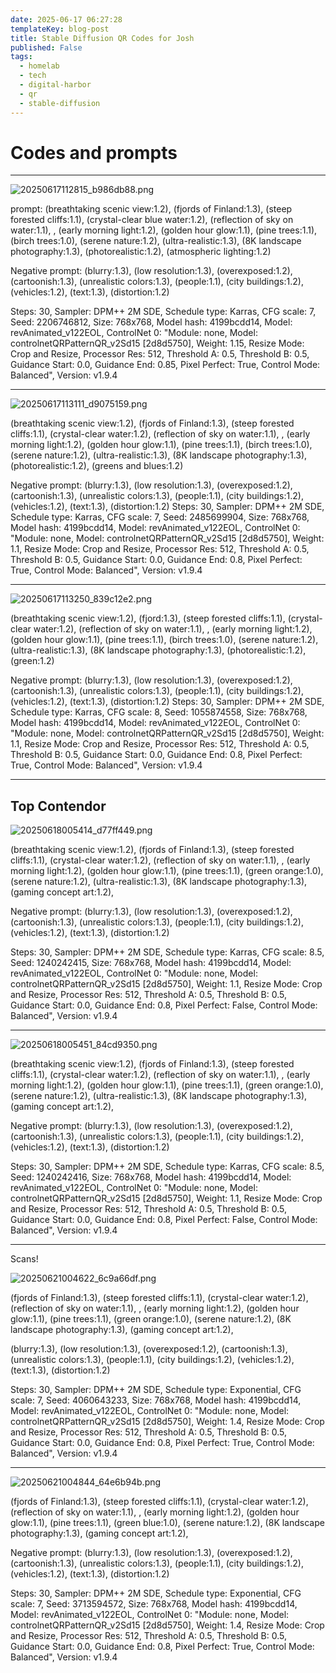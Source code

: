 ```yaml
---
date: 2025-06-17 06:27:28
templateKey: blog-post
title: Stable Diffusion QR Codes for Josh
published: False
tags:
  - homelab
  - tech
  - digital-harbor
  - qr
  - stable-diffusion
---
```


# Codes and prompts

---

![20250617112815_b986db88.png](https://cdn.statically.io/gh/pypeaday/images.pype.dev/main/blog-media/20250617112815_b986db88.png)

prompt: (breathtaking scenic view:1.2), (fjords of Finland:1.3), (steep forested cliffs:1.1), (crystal-clear blue water:1.2), (reflection of sky on water:1.1), , (early morning light:1.2), (golden hour glow:1.1), (pine trees:1.1), (birch trees:1.0), (serene nature:1.2), (ultra-realistic:1.3), (8K landscape photography:1.3), (photorealistic:1.2), (atmospheric lighting:1.2)

Negative prompt: (blurry:1.3), (low resolution:1.3), (overexposed:1.2), (cartoonish:1.3), (unrealistic colors:1.3), (people:1.1), (city buildings:1.2), (vehicles:1.2), (text:1.3), (distortion:1.2)

Steps: 30, Sampler: DPM++ 2M SDE, Schedule type: Karras, CFG scale: 7, Seed: 2206746812, Size: 768x768, Model hash: 4199bcdd14, Model: revAnimated_v122EOL, ControlNet 0: "Module: none, Model: controlnetQRPatternQR_v2Sd15 [2d8d5750], Weight: 1.15, Resize Mode: Crop and Resize, Processor Res: 512, Threshold A: 0.5, Threshold B: 0.5, Guidance Start: 0.0, Guidance End: 0.85, Pixel Perfect: True, Control Mode: Balanced", Version: v1.9.4

---

![20250617113111_d9075159.png](https://cdn.statically.io/gh/pypeaday/images.pype.dev/main/blog-media/20250617113111_d9075159.png)

(breathtaking scenic view:1.2), (fjords of Finland:1.3), (steep forested cliffs:1.1), (crystal-clear water:1.2), (reflection of sky on water:1.1), , (early morning light:1.2), (golden hour glow:1.1), (pine trees:1.1), (birch trees:1.0), (serene nature:1.2), (ultra-realistic:1.3), (8K landscape photography:1.3), (photorealistic:1.2), (greens and blues:1.2)

Negative prompt: (blurry:1.3), (low resolution:1.3), (overexposed:1.2), (cartoonish:1.3), (unrealistic colors:1.3), (people:1.1), (city buildings:1.2), (vehicles:1.2), (text:1.3), (distortion:1.2)
Steps: 30, Sampler: DPM++ 2M SDE, Schedule type: Karras, CFG scale: 7, Seed: 2485699904, Size: 768x768, Model hash: 4199bcdd14, Model: revAnimated_v122EOL, ControlNet 0: "Module: none, Model: controlnetQRPatternQR_v2Sd15 [2d8d5750], Weight: 1.1, Resize Mode: Crop and Resize, Processor Res: 512, Threshold A: 0.5, Threshold B: 0.5, Guidance Start: 0.0, Guidance End: 0.8, Pixel Perfect: True, Control Mode: Balanced", Version: v1.9.4

---

![20250617113250_839c12e2.png](https://cdn.statically.io/gh/pypeaday/images.pype.dev/main/blog-media/20250617113250_839c12e2.png)

(breathtaking scenic view:1.2), (fjord:1.3), (steep forested cliffs:1.1), (crystal-clear water:1.2), (reflection of sky on water:1.1), , (early morning light:1.2), (golden hour glow:1.1), (pine trees:1.1), (birch trees:1.0), (serene nature:1.2), (ultra-realistic:1.3), (8K landscape photography:1.3), (photorealistic:1.2), (green:1.2)

Negative prompt: (blurry:1.3), (low resolution:1.3), (overexposed:1.2), (cartoonish:1.3), (unrealistic colors:1.3), (people:1.1), (city buildings:1.2), (vehicles:1.2), (text:1.3), (distortion:1.2)
Steps: 30, Sampler: DPM++ 2M SDE, Schedule type: Karras, CFG scale: 8, Seed: 1055874558, Size: 768x768, Model hash: 4199bcdd14, Model: revAnimated_v122EOL, ControlNet 0: "Module: none, Model: controlnetQRPatternQR_v2Sd15 [2d8d5750], Weight: 1.1, Resize Mode: Crop and Resize, Processor Res: 512, Threshold A: 0.5, Threshold B: 0.5, Guidance Start: 0.0, Guidance End: 0.8, Pixel Perfect: True, Control Mode: Balanced", Version: v1.9.4

---

## Top Contendor

![20250618005414_d77ff449.png](https://cdn.statically.io/gh/pypeaday/images.pype.dev/main/blog-media/20250618005414_d77ff449.png)

(breathtaking scenic view:1.2), (fjords of Finland:1.3), (steep forested cliffs:1.1), (crystal-clear water:1.2), (reflection of sky on water:1.1), , (early morning light:1.2), (golden hour glow:1.1), (pine trees:1.1), (green orange:1.0), (serene nature:1.2), (ultra-realistic:1.3), (8K landscape photography:1.3), (gaming concept art:1.2),

Negative prompt: (blurry:1.3), (low resolution:1.3), (overexposed:1.2), (cartoonish:1.3), (unrealistic colors:1.3), (people:1.1), (city buildings:1.2), (vehicles:1.2), (text:1.3), (distortion:1.2)

Steps: 30, Sampler: DPM++ 2M SDE, Schedule type: Karras, CFG scale: 8.5, Seed: 1240242415, Size: 768x768, Model hash: 4199bcdd14, Model: revAnimated_v122EOL, ControlNet 0: "Module: none, Model: controlnetQRPatternQR_v2Sd15 [2d8d5750], Weight: 1.1, Resize Mode: Crop and Resize, Processor Res: 512, Threshold A: 0.5, Threshold B: 0.5, Guidance Start: 0.0, Guidance End: 0.8, Pixel Perfect: False, Control Mode: Balanced", Version: v1.9.4

---

![20250618005451_84cd9350.png](https://cdn.statically.io/gh/pypeaday/images.pype.dev/main/blog-media/20250618005451_84cd9350.png)

(breathtaking scenic view:1.2), (fjords of Finland:1.3), (steep forested cliffs:1.1), (crystal-clear water:1.2), (reflection of sky on water:1.1), , (early morning light:1.2), (golden hour glow:1.1), (pine trees:1.1), (green orange:1.0), (serene nature:1.2), (ultra-realistic:1.3), (8K landscape photography:1.3), (gaming concept art:1.2),

Negative prompt: (blurry:1.3), (low resolution:1.3), (overexposed:1.2), (cartoonish:1.3), (unrealistic colors:1.3), (people:1.1), (city buildings:1.2), (vehicles:1.2), (text:1.3), (distortion:1.2)

Steps: 30, Sampler: DPM++ 2M SDE, Schedule type: Karras, CFG scale: 8.5, Seed: 1240242416, Size: 768x768, Model hash: 4199bcdd14, Model: revAnimated_v122EOL, ControlNet 0: "Module: none, Model: controlnetQRPatternQR_v2Sd15 [2d8d5750], Weight: 1.1, Resize Mode: Crop and Resize, Processor Res: 512, Threshold A: 0.5, Threshold B: 0.5, Guidance Start: 0.0, Guidance End: 0.8, Pixel Perfect: False, Control Mode: Balanced", Version: v1.9.4

---

Scans!

![20250621004622_6c9a66df.png](https://cdn.statically.io/gh/pypeaday/images.pype.dev/main/blog-media/20250621004622_6c9a66df.png)

(fjords of Finland:1.3), (steep forested cliffs:1.1), (crystal-clear water:1.2), (reflection of sky on water:1.1), , (early morning light:1.2), (golden hour glow:1.1), (pine trees:1.1), (green orange:1.0), (serene nature:1.2), (8K landscape photography:1.3), (gaming concept art:1.2),

(blurry:1.3), (low resolution:1.3), (overexposed:1.2), (cartoonish:1.3), (unrealistic colors:1.3), (people:1.1), (city buildings:1.2), (vehicles:1.2), (text:1.3), (distortion:1.2)

Steps: 30, Sampler: DPM++ 2M SDE, Schedule type: Exponential, CFG scale: 7, Seed: 4060643233, Size: 768x768, Model hash: 4199bcdd14, Model: revAnimated_v122EOL, ControlNet 0: "Module: none, Model: controlnetQRPatternQR_v2Sd15 [2d8d5750], Weight: 1.4, Resize Mode: Crop and Resize, Processor Res: 512, Threshold A: 0.5, Threshold B: 0.5, Guidance Start: 0.0, Guidance End: 0.8, Pixel Perfect: True, Control Mode: Balanced", Version: v1.9.4

---

![20250621004844_64e6b94b.png](https://cdn.statically.io/gh/pypeaday/images.pype.dev/main/blog-media/20250621004844_64e6b94b.png)

(fjords of Finland:1.3), (steep forested cliffs:1.1), (crystal-clear water:1.2), (reflection of sky on water:1.1), , (early morning light:1.2), (golden hour glow:1.1), (pine trees:1.1), (green blue:1.0), (serene nature:1.2), (8K landscape photography:1.3), (gaming concept art:1.2),

Negative prompt: (blurry:1.3), (low resolution:1.3), (overexposed:1.2), (cartoonish:1.3), (unrealistic colors:1.3), (people:1.1), (city buildings:1.2), (vehicles:1.2), (text:1.3), (distortion:1.2)

Steps: 30, Sampler: DPM++ 2M SDE, Schedule type: Exponential, CFG scale: 7, Seed: 3713594572, Size: 768x768, Model hash: 4199bcdd14, Model: revAnimated_v122EOL, ControlNet 0: "Module: none, Model: controlnetQRPatternQR_v2Sd15 [2d8d5750], Weight: 1.4, Resize Mode: Crop and Resize, Processor Res: 512, Threshold A: 0.5, Threshold B: 0.5, Guidance Start: 0.0, Guidance End: 0.8, Pixel Perfect: True, Control Mode: Balanced", Version: v1.9.4
